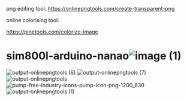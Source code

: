 png editing tool:
https://onlinepngtools.com/create-transparent-png

online colorising tool:

https://pinetools.com/colorize-image




# sim800l-arduino-nanao![image (1)](https://user-images.githubusercontent.com/3970190/136587854-c3b0a4ef-35b2-45de-ba21-0bf39975b4c0.png)



![output-onlinepngtools (6)](https://user-images.githubusercontent.com/3970190/136587887-84bc81ff-ae72-4145-9e68-eec0325f0404.png)
![output-onlinepngtools (7)](https://user-images.githubusercontent.com/3970190/136587892-5e60690b-26a1-4832-9116-512ad918e462.png)
![output-onlinepngtools](https://user-images.githubusercontent.com/3970190/136587894-c443aa35-e198-457a-8acd-d5bda0349f70.png)
![pump-free-industry-icons-pump-icon-png-1200_630](https://user-images.githubusercontent.com/3970190/136587909-ec2ef71f-2514-431d-a1f5-76f6bbde0176.png)
![output-onlinepngtools (1)](https://user-images.githubusercontent.com/3970190/136587917-2453e7e4-0b7b-436e-91f0-668560b911f2.png)
